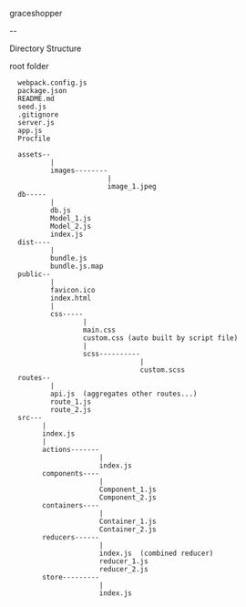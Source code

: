 graceshopper


--



Directory Structure


root folder




      webpack.config.js
      package.json
      README.md
      seed.js
      .gitignore
      server.js
      app.js
      Procfile
      
      assets--
              |
              images--------
                            |
                            image_1.jpeg
      db-----
              | 
              db.js
              Model_1.js
              Model_2.js
              index.js
      dist----
              | 
              bundle.js
              bundle.js.map
      public--
              |
              favicon.ico
              index.html
              |
              css-----
                      | 
                      main.css
                      custom.css (auto built by script file)
                      |
                      scss----------
                                    |
                                    custom.scss
      routes--
              |
              api.js  (aggregates other routes...)
              route_1.js
              route_2.js
      src---
            |
            index.js
            | 
            actions-------
                          |
                          index.js
            components----
                          |
                          Component_1.js
                          Component_2.js
            containers----
                          |
                          Container_1.js
                          Container_2.js
            reducers------
                          |
                          index.js  (combined reducer)
                          reducer_1.js
                          reducer_2.js
            store---------
                          |
                          index.js
